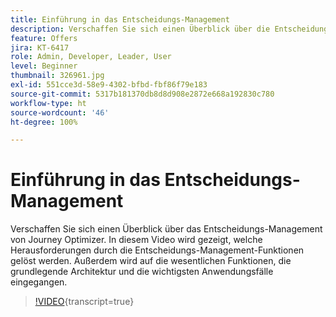 ```yaml
---
title: Einführung in das Entscheidungs-Management
description: Verschaffen Sie sich einen Überblick über die Entscheidungs-Management-Funktionen von Journey Optimizer.
feature: Offers
jira: KT-6417
role: Admin, Developer, Leader, User
level: Beginner
thumbnail: 326961.jpg
exl-id: 551cce3d-58e9-4302-bfbd-fbf86f79e183
source-git-commit: 5317b181370db8d8d908e2872e668a192830c780
workflow-type: ht
source-wordcount: '46'
ht-degree: 100%

---
```


# Einführung in das Entscheidungs-Management

Verschaffen Sie sich einen Überblick über das Entscheidungs-Management von Journey Optimizer. In diesem Video wird gezeigt, welche Herausforderungen durch die Entscheidungs-Management-Funktionen gelöst werden. Außerdem wird auf die wesentlichen Funktionen, die grundlegende Architektur und die wichtigsten Anwendungsfälle eingegangen.

>[!VIDEO](https://video.tv.adobe.com/v/340413?quality=12&learn=on&captions=ger){transcript=true}



